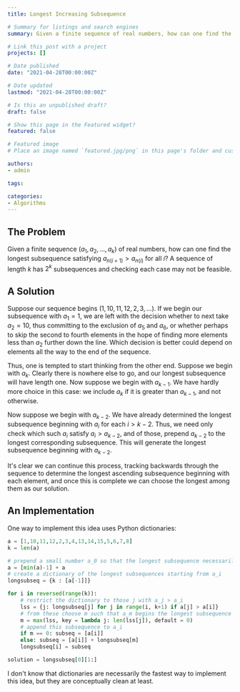 ```yaml
---
title: Longest Increasing Subsequence

# Summary for listings and search engines
summary: Given a finite sequence of real numbers, how can one find the longest strictly increasing subsequence?

# Link this post with a project
projects: []

# Date published
date: "2021-04-28T00:00:00Z"

# Date updated
lastmod: "2021-04-28T00:00:00Z"

# Is this an unpublished draft?
draft: false

# Show this page in the Featured widget?
featured: false

# Featured image
# Place an image named `featured.jpg/png` in this page's folder and customize its options here.

authors:
- admin

tags:

categories:
- Algorithms
---
```


## The Problem

Given a finite sequence $(a_1, a_2, \ldots, a_k)$ of real numbers, how can one find the longest subsequence satisfying $a_{n(i+1)} > a_{n(i)}$ for all $i$? A sequence of length $k$ has $2^k$ subsequences and checking each case may not be feasible.

## A Solution

Suppose our sequence begins $(1,10,11,12,2,3,\ldots)$. If we begin our subsequence with $a_1 = 1$, we are left with the decision whether to next take $a_2 = 10$, thus committing to the exclusion of $a_5$ and $a_6$, or whether perhaps to skip the second to fourth elements in the hope of finding more elements less than $a_2$ further down the line. Which decision is better could depend on elements all the way to the end of the sequence.

Thus, one is tempted to start thinking from the other end. Suppose we begin with $a_k$. Clearly there is nowhere else to go, and our longest subsequence will have length one. Now suppose we begin with $a_{k-1}$. We have hardly more choice in this case: we include $a_k$ if it is greater than $a_{k-1}$, and not otherwise.

Now suppose we begin with $a_{k-2}$. We have already determined the longest subsequence beginning with $a_i$ for each $i > k-2$. Thus, we need only check which such $a_i$ satisfy $a_i > a_{k-2}$, and of those, prepend $a_{k-2}$ to the longest corresponding subsequence. This will generate the longest subsequence beginning with $a_{k-2}$.

It's clear we can continue this process, tracking backwards through the sequence to determine the longest ascending subsequence beginning with each element, and once this is complete we can choose the longest among them as our solution.

## An Implementation

One way to implement this idea uses Python dictionaries:

```python
a = [1,10,11,12,2,3,4,13,14,15,5,6,7,8]
k = len(a)

# prepend a small number a_0 so that the longest subsequence necessarily begins with a_0
a = [min(a)-1] + a
# create a dictionary of the longest subsequences starting from a_i
longsubseq = {k : [a[-1]]}

for i in reversed(range(k)):
    # restrict the dictionary to those j with a_j > a_i
    lss = {j: longsubseq[j] for j in range(i, k+1) if a[j] > a[i]}
    # from these choose m such that a_m begins the longest subsequence
    m = max(lss, key = lambda j: len(lss[j]), default = 0)
    # append this subsequence to a_i
    if m == 0: subseq = [a[i]]
    else: subseq = [a[i]] + longsubseq[m]
    longsubseq[i] = subseq

solution = longsubseq[0][1:] 
```

I don't know that dictionaries are necessarily the fastest way to implement this idea, but they are conceptually clean at least.
